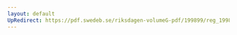 ```yaml
---
layout: default
UpRedirect: https://pdf.swedeb.se/riksdagen-volumeG-pdf/199899/reg_199899/reg_199899_0244.pdf
---
```


